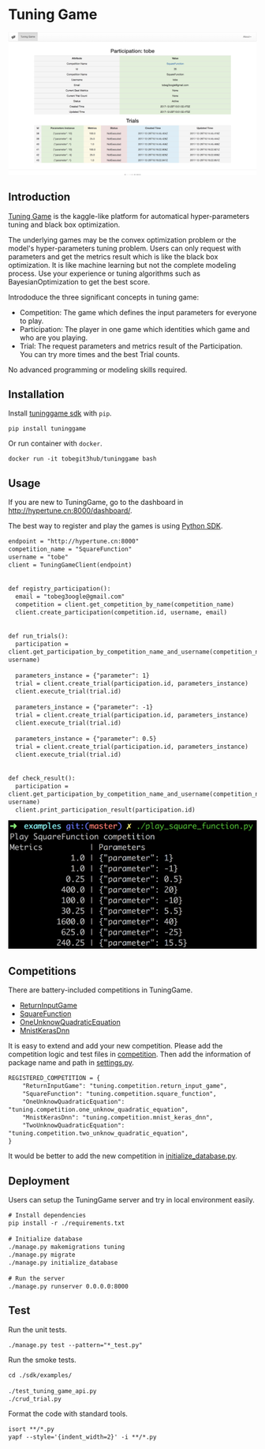# Tuning Game

![Tuning Game Dashboard](./images/dashboard.png)

## Introduction

[Tuning Game](http://hypertune.cn:8000/dashboard/) is the kaggle-like platform for automatical hyper-parameters tuning and black box optimization.

The underlying games may be the convex optimization problem or the model's hyper-parameters tuning problem. Users can only request with parameters and get the metrics result which is like the black box optimization. It is like machine learning but not the complete modeling process. Use your experience or tuning algorithms such as BayesianOptimization to get the best score.

Intrododuce the three significant concepts in tuning game:

* Competition: The game which defines the input parameters for everyone to play.
* Participation: The player in one game which identities which game and who are you playing.
* Trial: The request parameters and metrics result of the Participation. You can try more times and the best Trial counts.

No advanced programming or modeling skills required.

## Installation

Install [tuninggame sdk](./sdk/) with `pip`.

```
pip install tuninggame
```

Or run container with `docker`.

```
docker run -it tobegit3hub/tuninggame bash
```

## Usage

If you are new to TuningGame, go to the dashboard in <http://hypertune.cn:8000/dashboard/>.

The best way to register and play the games is using [Python SDK](./sdk/).

```
endpoint = "http://hypertune.cn:8000"
competition_name = "SquareFunction"
username = "tobe"
client = TuningGameClient(endpoint)


def registry_participation():
  email = "tobeg3oogle@gmail.com"
  competition = client.get_competition_by_name(competition_name)
  client.create_participation(competition.id, username, email)


def run_trials():
  participation = client.get_participation_by_competition_name_and_username(competition_name, username)

  parameters_instance = {"parameter": 1}
  trial = client.create_trial(participation.id, parameters_instance)
  client.execute_trial(trial.id)

  parameters_instance = {"parameter": -1}
  trial = client.create_trial(participation.id, parameters_instance)
  client.execute_trial(trial.id)

  parameters_instance = {"parameter": 0.5}
  trial = client.create_trial(participation.id, parameters_instance)
  client.execute_trial(trial.id)


def check_result():
  participation = client.get_participation_by_competition_name_and_username(competition_name, username)
  client.print_participation_result(participation.id)
```

![Play Tuning Game](./images/play_sqaure_function.png)

## Competitions

There are battery-included competitions in TuningGame.

* [ReturnInputGame](./tuning/competition/return_input_game.py)
* [SquareFunction](./tuning/competition/square_function.py)
* [OneUnknowQuadraticEquation](./tuning/competition/one_unknow_quadratic_equation.py)
* [MnistKerasDnn](./tuning/competition/mnist_keras_dnn.py)

It is easy to extend and add your new competition. Please add the competition logic and test files in [competition](./tuning/competition/). Then add the information of package name and path in [settings.py](./settings.py).

```
REGISTERED_COMPETITION = {
    "ReturnInputGame": "tuning.competition.return_input_game",
    "SquareFunction": "tuning.competition.square_function",
    "OneUnknowQuadraticEquation": "tuning.competition.one_unknow_quadratic_equation",
    "MnistKerasDnn": "tuning.competition.mnist_keras_dnn",
    "TwoUnknowQuadraticEquation": "tuning.competition.two_unknow_quadratic_equation",
}
```

It would be better to add the new competition in [initialize_database.py](./tuning/management/commands/initialize_database.py).

## Deployment

Users can setup the TuningGame server and try in local environment easily.

```
# Install dependencies
pip install -r ./requirements.txt

# Initialize database
./manage.py makemigrations tuning
./manage.py migrate
./manage.py initialize_database

# Run the server
./manage.py runserver 0.0.0.0:8000
```

## Test

Run the unit tests.

```
./manage.py test --pattern="*_test.py"
```

Run the smoke tests.

```
cd ./sdk/examples/

./test_tuning_game_api.py
./crud_trial.py
```

Format the code with standard tools.

```
isort **/*.py
yapf --style='{indent_width=2}' -i **/*.py
```
